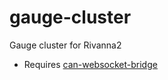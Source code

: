 # gauge-cluster
Gauge cluster for Rivanna2
* Requires [can-websocket-bridge](https://github.com/willzhang05/can-websocket-bridge)

